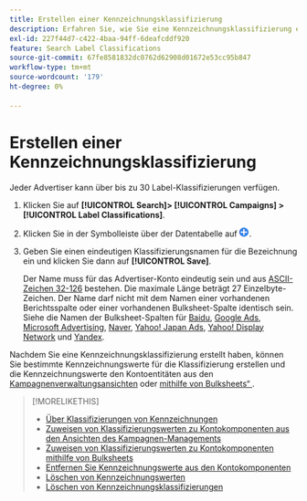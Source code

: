 ```yaml
---
title: Erstellen einer Kennzeichnungsklassifizierung
description: Erfahren Sie, wie Sie eine Kennzeichnungsklassifizierung erstellen, um Ihre Kontokomponenten zu gruppieren.
exl-id: 227f44d7-c422-4baa-94ff-6deafcddf920
feature: Search Label Classifications
source-git-commit: 67fe8581832dc0762d62908d01672e53cc95b847
workflow-type: tm+mt
source-wordcount: '179'
ht-degree: 0%

---
```


# Erstellen einer Kennzeichnungsklassifizierung

Jeder Advertiser kann über bis zu 30 Label-Klassifizierungen verfügen.

1. Klicken Sie auf **[!UICONTROL Search]> [!UICONTROL Campaigns] >[!UICONTROL Label Classifications]**.

1. Klicken Sie in der Symbolleiste über der Datentabelle auf ![Erstellen](/help/search-social-commerce/assets/add.png "Erstellen").

1. Geben Sie einen eindeutigen Klassifizierungsnamen für die Bezeichnung ein und klicken Sie dann auf **[!UICONTROL Save]**.

   Der Name muss für das Advertiser-Konto eindeutig sein und aus [ASCII-Zeichen 32-126](https://www.asciitable.com/) bestehen. Die maximale Länge beträgt 27 Einzelbyte-Zeichen. Der Name darf nicht mit dem Namen einer vorhandenen Berichtsspalte oder einer vorhandenen Bulksheet-Spalte identisch sein. Siehe die Namen der Bulksheet-Spalten für [Baidu](/help/search-social-commerce/campaign-management/bulksheets/bulksheet-data-formats/bulksheet-data-baidu.md), [Google Ads](/help/search-social-commerce/campaign-management/bulksheets/bulksheet-data-formats/bulksheet-data-google.md), [Microsoft Advertising](/help/search-social-commerce/campaign-management/bulksheets/bulksheet-data-formats/bulksheet-data-microsoft.md), [Naver](/help/search-social-commerce/campaign-management/bulksheets/bulksheet-data-formats/bulksheet-data-naver.md), [Yahoo! Japan Ads](/help/search-social-commerce/campaign-management/bulksheets/bulksheet-data-formats/bulksheet-data-yahoo-japan.md), [Yahoo! Display Network](/help/search-social-commerce/campaign-management/bulksheets/bulksheet-data-formats/bulksheet-data-yahoo-display-network.md) und [Yandex](/help/search-social-commerce/campaign-management/bulksheets/bulksheet-data-formats/bulksheet-data-yandex.md).

Nachdem Sie eine Kennzeichnungsklassifizierung erstellt haben, können Sie bestimmte Kennzeichnungswerte für die Klassifizierung erstellen und die Kennzeichnungswerte den Kontoentitäten aus den [Kampagnenverwaltungsansichten](classification-values-assign-campaign-management.md) oder [mithilfe von Bulksheets“ ](classification-values-assign-bulksheets.md).

>[!MORELIKETHIS]
>
>* [Über Klassifizierungen von Kennzeichnungen](classification-about.md)
>* [Zuweisen von Klassifizierungswerten zu Kontokomponenten aus den Ansichten des Kampagnen-Managements](classification-values-assign-campaign-management.md)
>* [Zuweisen von Klassifizierungswerten zu Kontokomponenten mithilfe von Bulksheets](classification-values-assign-bulksheets.md)
>* [Entfernen Sie Kennzeichnungswerte aus den Kontokomponenten](classification-values-remove.md)
>* [Löschen von Kennzeichnungswerten](classification-values-delete.md)
>* [Löschen von Kennzeichnungsklassifizierungen](classification-delete.md)
